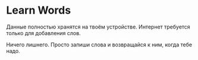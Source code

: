 # Learn Words

Данные полностью хранятся на твоём устройстве. 
Интернет требуется только для добавления слов.

Ничего лишнего.
Просто запиши слова и возвращайся к ним, когда тебе надо.